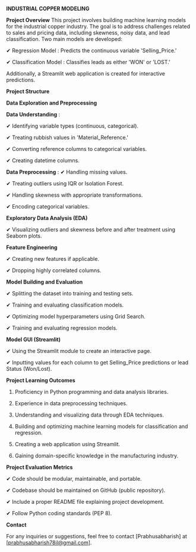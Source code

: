 **INDUSTRIAL COPPER MODELING**

**Project Overview**
This project involves building machine learning models for the industrial copper industry. The goal is to address challenges related to sales and pricing data, including skewness, noisy data, and lead classification. Two main models are developed:

  ✔ Regression Model : Predicts the continuous variable 'Selling_Price.'

  ✔	Classification Model : Classifies leads as either 'WON' or 'LOST.'

Additionally, a Streamlit web application is created for interactive predictions.

**Project Structure**

**Data Exploration and Preprocessing**

**Data Understanding** :

  ✔	Identifying variable types (continuous, categorical).

  ✔	Treating rubbish values in 'Material_Reference.'

  ✔	 Converting reference columns to categorical variables.

  ✔	Creating datetime columns.

**Data Preprocessing** :
  ✔	Handling missing values.

  ✔	Treating outliers using IQR or Isolation Forest.

  ✔	Handling skewness with appropriate transformations.

  ✔	Encoding categorical variables.

**Exploratory Data Analysis (EDA)**

  ✔	Visualizing outliers and skewness before and after treatment using Seaborn plots.

**Feature Engineering**

  ✔	Creating new features if applicable.
  
  ✔	Dropping highly correlated columns.

**Model Building and Evaluation**

  ✔	Splitting the dataset into training and testing sets.

  ✔	Training and evaluating classification models.

  ✔	Optimizing model hyperparameters using Grid Search.

  ✔	Training and evaluating regression models.

**Model GUI (Streamlit)**

  ✔	Using the Streamlit module to create an interactive page.

  ✔	Inputting values for each column to get Selling_Price predictions or lead Status (Won/Lost).

**Project Learning Outcomes**

1. Proficiency in Python programming and data analysis libraries.

2. Experience in data preprocessing techniques.

3. Understanding and visualizing data through EDA techniques.

4. Building and optimizing machine learning models for classification and regression.

5. Creating a web application using Streamlit.

6. Gaining domain-specific knowledge in the manufacturing industry.

**Project Evaluation Metrics**

  ✔	Code should be modular, maintainable, and portable.

  ✔	Codebase should be maintained on GitHub (public repository).

  ✔	Include a proper README file explaining project development.

  ✔	Follow Python coding standards (PEP 8).

  
**Contact**

For any inquiries or suggestions, feel free to contact [Prabhusabharish] at [prabhusabharish78il@gmail.com].
